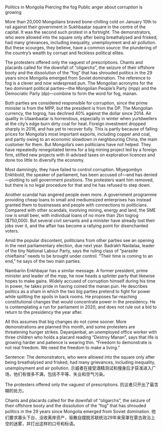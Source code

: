 Politics in Mongolia
Piercing the fog
Public anger about corruption is growing

More than 20,000 Mongolians braved bone-chilling cold on January 10th to rail against their government in Sukhbaatar square in the centre of the capital. It was the second such protest in a fortnight. The demonstrators, who were allowed into the square only after being breathalysed and frisked, had many grievances, including inequality, unemployment and air pollution. But these scourges, they believe, have a common source: the plundering of the country’s wealth by corrupt and feckless political elites.

The protesters offered only the vaguest of prescriptions. Chants and placards called for the downfall of “oligarchs”, the seizure of their offshore booty and the dissolution of the “fog” that has shrouded politics in the 29 years since Mongolia emerged from Soviet domination. The reference to fog is a clever and now widespread pun. The Mongolian acronyms for the two dominant political parties—the Mongolian People’s Party (mpp) and the Democratic Party (dp)—combine to form the word for fog, manan.

Both parties are considered responsible for corruption, since the prime minister is from the MPP, but the president is from the DP. The Mongolian currency, the togrog, has declined 40% against the dollar since 2014. Air quality in Ulaanbaatar is horrendous, especially in winter when yurtdwellers at the city’s edge burn dirty coal for heat. Foreign investment dropped sharply in 2016, and has yet to recover fully. This is partly because of falling prices for Mongolia’s most important exports, including copper and coal, and partly owing to an economic slowdown in neighbouring China, the main customer for them. But Mongolia’s own politicians have not helped. They have repeatedly renegotiated terms for a big mining project led by a foreign firm, stifled new projects with ill-advised taxes on exploration licences and done too little to diversify the economy.

Most damningly, they have failed to control corruption. Miyegombyn Enkhbold, the speaker of parliament, has been accused of—and has denied—plotting to sell government positions. The protesters want him removed, but there is no legal procedure for that and he has refused to step down.

Another scandal has angered people even more. A government programme providing cheap loans to small and mediumsized enterprises has instead granted them to businesses and people with connections to politicians. Compared with other scandals, involving mining, energy and land, the SME row is small beer, with individual loans of no more than 2bn togrog ($750,000). But several civil servants and a minister have already lost their jobs over it, and the affair has become a rallying point for disenchanted voters.

Amid the popular discontent, politicians from other parties see an opening in the next parliamentary election, due next year. Badrakh Naidalaa, leader of the tiny National Labour Party, says the ruling class of “parasite chieftains” needs to be brought under control. “Their time is coming to an end,” he says of the two main parties.

Nambariin Enkhbayar has a similar message. A former president, prime minister and leader of the mpp, he now heads a splinter party that likewise hopes to make gains. Widely accused of corruption himself during his time in power, he takes pride in having coined the manan pun. He describes politics as a sham in which the two big parties pretend to fight for power while splitting the spoils in back rooms. He proposes far-reaching constitutional changes that would concentrate power in the presidency. He is contemplating a run for parliament in 2020, and does not rule out a bid to return to the presidency the year after.

All this assumes that big changes do not come sooner. More demonstrations are planned this month, and some protesters are threatening hunger strikes. Dayanjambal, an unemployed office worker with three children who holds a placard reading “Destroy Manan”, says that life is growing harder and patience is wearing thin. “Freedom to demonstrate is not real freedom. We need the freedom to make a living.”

Sentence:
The demonstrators, who were allowed into the square only after being breathalysed and frisked, had many grievances, including inequality, unemployment and air pollution.
示威者在接受酒精测试和搜身后才获准进入广场，他们有很多不满，包括不平等、失业和空气污染。

The protesters offered only the vaguest of prescriptions.
抗议者只开出了最含糊的处方。

Chants and placards called for the downfall of “oligarchs”, the seizure of their offshore booty and the dissolution of the “fog” that has shrouded politics in the 29 years since Mongolia emerged from Soviet domination.
他们要求寡头下台，没收离岸资产，驱散自摆脱苏联统治29年来笼罩在蒙古政治上空的迷雾，并打出这样的口号和标语。